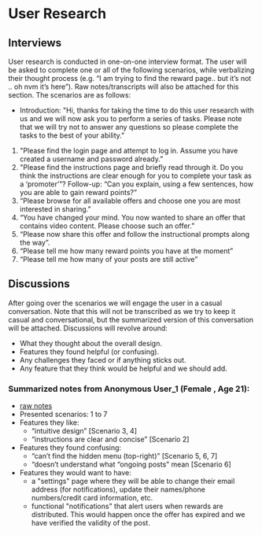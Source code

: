 # User Research
## Interviews
User research is conducted in one-on-one interview format. The user will be asked to complete one or all of the following scenarios, while verbalizing their thought process (e.g. “I am trying to find the reward page.. but it’s not .. oh nvm it’s here”). Raw notes/transcripts will also be attached for this section.
The scenarios are as follows:
- Introduction: "Hi, thanks for taking the time to do this user research with us and we will now ask you to perform a series of tasks. Please note that we will try not to answer any questions so please complete the tasks to the best of your ability."
1. "Please find the login page and attempt to log in. Assume you have created a username and password already.”
2. "Please find the instructions page and briefly read through it. Do you think the instructions are clear enough for you to complete your task as a ‘promoter’”? Follow-up: “Can you explain, using a few sentences, how you are able to gain reward points?”
3. “Please browse for all available offers and choose one you are most interested in sharing.”
4. “You have changed your mind. You now wanted to share an offer that contains video content. Please choose such an offer.”
5. “Please now share this offer and follow the instructional prompts along the way”.
6. “Please tell me how many reward points you have at the moment”
7. “Please tell me how many of your posts are still active”

## Discussions
After going over the scenarios we will engage the user in a casual conversation. Note that this will not be transcribed as we try to keep it casual and conversational, but the summarized version of this conversation will be attached. Discussions will revolve around:
- What they thought about the overall design.
- Features they found helpful (or confusing).
- Any challenges they faced or if anything sticks out.
- Any feature that they think would be helpful and we should add.

### Summarized notes from Anonymous User_1 (Female , Age 21):
- [raw notes](raw_notes_user1.txt)
- Presented scenarios: 1 to 7
- Features they like:
  - “intuitive design” [Scenario 3, 4]
  - “instructions are clear and concise” [Scenario 2]
- Features they found confusing:
  - “can’t find the hidden menu (top-right)” [Scenario 5, 6, 7]
  - “doesn’t understand what “ongoing posts” mean [Scenario 6]
- Features they would want to have:
  - a "settings" page where they will be able to change their email address (for notifications), update their names/phone numbers/credit card information, etc.
  - functional "notifications" that alert users when rewards are distributed. This would happen once the offer has expired and we have verified the validity of the post.


